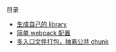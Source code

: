 <!--  这只是一份学习webpack的记录，版本4.0 -->

目录

- [生成自己的 library](./output_type)
- [简单 webpack 配置](./simple_config)
- [多入口文件打包，抽离公共 chunk](./multiple_entry)
